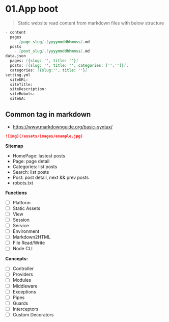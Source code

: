 # 01.App boot

> Static website read content from markdown files with below structure

```md
- content
  pages
    - [page_slug].[yyyymmddhhmmss].md
  posts
    - [post_slug].[yyyymmddhhmmss].md
data.json
  pages: [{slug: '', title: ''}]
  posts: [{slug: '', title: '', categories: ['','']}],
  categories: [{slug:'', title: ''}]
setting.yml
  siteURL:
  siteTitle:
  siteDescription:
  siteRobots:
  siteGA:
```
## Common tag in markdown

- https://www.markdownguide.org/basic-syntax/

```md
![img](/assets/images/example.jpg)
```

**Sitemap**

- HomePage: lastest posts
- Page: page detail
- Categories: list posts
- Search: list posts
- Post: post detail, next && prev posts
- robots.txt

**Functions**

- [ ] Platform
- [ ] Static Assets
- [ ] View
- [ ] Session
- [ ] Service
- [ ] Environment
- [ ] Markdown2HTML
- [ ] File Read/Write
- [ ] Node CLI

**Concepts:**

- [ ] Controller
- [ ] Providers
- [ ] Modules
- [ ] Middleware
- [ ] Exceptions
- [ ] Pipes
- [ ] Guards
- [ ] Interceptors
- [ ] Custom Decorators
